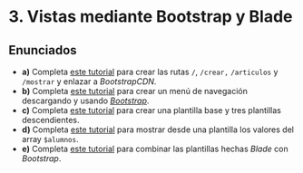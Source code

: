 # 3. Vistas mediante Bootstrap y Blade

## Enunciados

- **a)** Completa [este tutorial](https://www.youtube.com/watch?v=Zj936-usB5w&list=PLU8oAlHdN5Bk-qkvjER90g2c_jVmpAHBh&index=12) para crear las rutas `/`, `/crear,` `/articulos` y `/mostrar` y enlazar a *BootstrapCDN*.
- **b)** Completa [este tutorial](https://www.youtube.com/watch?v=UbJ4KBEbthk&list=PLU8oAlHdN5Bk-qkvjER90g2c_jVmpAHBh&index=13) para crear un menú de navegación descargando y usando
[*Bootstrap*](https://getbootstrap.com/).
- **c)** Completa [este tutorial](https://www.youtube.com/watch?v=QgUVYEZM7nc&list=PLU8oAlHdN5Bk-qkvjER90g2c_jVmpAHBh&index=13&ab_channel=pildorasinformaticas) para crear una plantilla base y tres plantillas descendientes.
- **d)** Completa [este tutorial](https://www.youtube.com/watch?v=71mTVdV6E9Q&list=PLU8oAlHdN5Bk-qkvjER90g2c_jVmpAHBh&index=15) para mostrar desde una plantilla los valores del array `$alumnos`.
- **e)** Completa [este tutorial](https://www.youtube.com/watch?v=TwONvn1r7rA&list=PLU8oAlHdN5Bk-qkvjER90g2c_jVmpAHBh&index=15&ab_channel=pildorasinformaticas) para combinar las plantillas hechas *Blade* con *Bootstrap*.